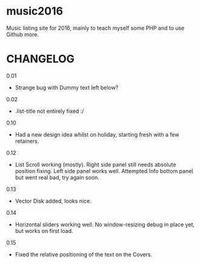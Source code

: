 # music2016

Music listing site for 2016, mainly to teach myself some PHP and to use Github more.

# CHANGELOG

0.01
- Strange bug with Dummy text left below?

0.02
- .list-title not entirely fixed :/

0.10
- Had a new design idea whilst on holiday, starting fresh with a few retainers.

0.12
- List Scroll working (mostly). Right side panel still needs absolute position fixing. Left side panel works well. Attempted Info bottom panel but went real bad, try again soon.

0.13
- Vector Disk added, looks nice.

0.14
- Horizontal sliders working well. No window-resizing debug in place yet, but works on first load.

0.15
- Fixed the relative positioning of the text on the Covers.
